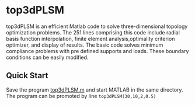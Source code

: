 # top3dPLSM
top3dPLSM is an efficient Matlab code to solve three-dimensional topology optimization problems. The 251 lines comprising this code include radial basis function interpolation, finite element analysis,optimality criterion optimizer, and display of results. The basic code solves minimum compliance problems with pre defined supports and loads. These boundary conditions can be easily modified.

## Quick Start
Save the program [top3dPLSM.m](top3dPLSM.m) and start MATLAB in the same directory. The program can be promoted by line
`top3dPLSM(30,10,2,0.5)`
